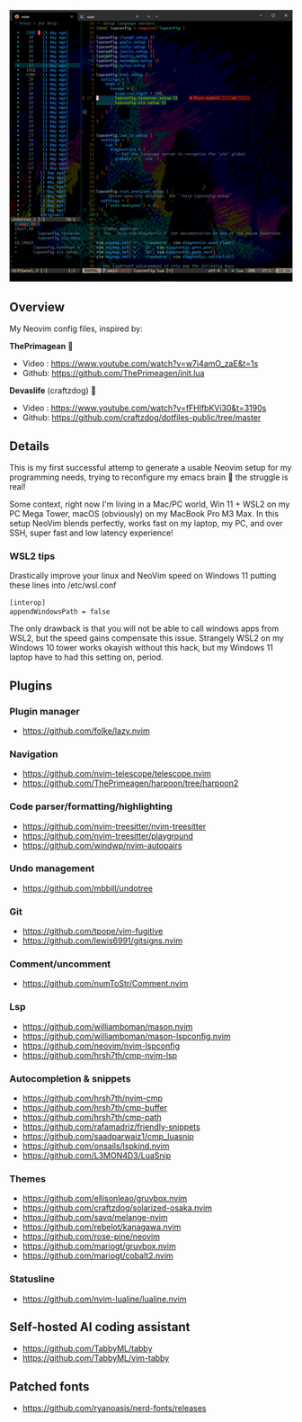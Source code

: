 ![mariogt nvim setup](/media/gtnvim.png "nvim")

## Overview

My Neovim config files, inspired by:

**ThePrimagean** 🍻

- Video : <https://www.youtube.com/watch?v=w7i4amO_zaE&t=1s>
- Github: <https://github.com/ThePrimeagen/init.lua>

**Devaslife** (craftzdog) 🐶

- Video : <https://www.youtube.com/watch?v=fFHlfbKVi30&t=3190s>
- Github: <https://github.com/craftzdog/dotfiles-public/tree/master>

## Details

This is my first successful attemp to generate a usable Neovim setup for my programming needs, trying to reconfigure my emacs brain 🦬 the struggle is real!

Some context, right now I'm living in a Mac/PC world, Win 11 + WSL2 on my PC Mega Tower, macOS (obviously) on my MacBook Pro M3 Max. In this setup NeoVim blends perfectly, works fast on my laptop, my PC, and over SSH, super fast and low latency experience!

### WSL2 tips

Drastically improve your linux and NeoVim speed on Windows 11 putting these lines into /etc/wsl.conf

```
[interop]
appendWindowsPath = false
```

The only drawback is that you will not be able to call windows apps from WSL2, but the speed gains compensate this issue.
Strangely WSL2 on my Windows 10 tower works okayish without this hack, but my Windows 11 laptop have to had this setting on, period.

## Plugins

### Plugin manager

- <https://github.com/folke/lazy.nvim>

### Navigation

- <https://github.com/nvim-telescope/telescope.nvim>
- <https://github.com/ThePrimeagen/harpoon/tree/harpoon2>

### Code parser/formatting/highlighting

- <https://github.com/nvim-treesitter/nvim-treesitter>
- <https://github.com/nvim-treesitter/playground>
- <https://github.com/windwp/nvim-autopairs>

### Undo management

- <https://github.com/mbbill/undotree>

### Git

- <https://github.com/tpope/vim-fugitive>
- <https://github.com/lewis6991/gitsigns.nvim>

### Comment/uncomment

- <https://github.com/numToStr/Comment.nvim>

### Lsp

- <https://github.com/williamboman/mason.nvim>
- <https://github.com/williamboman/mason-lspconfig.nvim>
- <https://github.com/neovim/nvim-lspconfig>
- <https://github.com/hrsh7th/cmp-nvim-lsp>

### Autocompletion & snippets

- <https://github.com/hrsh7th/nvim-cmp>
- <https://github.com/hrsh7th/cmp-buffer>
- <https://github.com/hrsh7th/cmp-path>
- <https://github.com/rafamadriz/friendly-snippets>
- <https://github.com/saadparwaiz1/cmp_luasnip>
- <https://github.com/onsails/lspkind.nvim>
- <https://github.com/L3MON4D3/LuaSnip>

### Themes

- <https://github.com/ellisonleao/gruvbox.nvim>
- <https://github.com/craftzdog/solarized-osaka.nvim>
- <https://github.com/savq/melange-nvim>
- <https://github.com/rebelot/kanagawa.nvim>
- <https://github.com/rose-pine/neovim>
- <https://github.com/mariogt/gruvbox.nvim>
- <https://github.com/mariogt/cobalt2.nvim>

### Statusline

- <https://github.com/nvim-lualine/lualine.nvim>

## Self-hosted AI coding assistant

- <https://github.com/TabbyML/tabby>
- <https://github.com/TabbyML/vim-tabby>

## Patched fonts

- <https://github.com/ryanoasis/nerd-fonts/releases>
